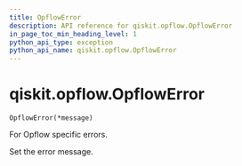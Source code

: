 ```yaml
---
title: OpflowError
description: API reference for qiskit.opflow.OpflowError
in_page_toc_min_heading_level: 1
python_api_type: exception
python_api_name: qiskit.opflow.OpflowError
---
```


# qiskit.opflow\.OpflowError

<span id="qiskit.opflow.OpflowError" />

`OpflowError(*message)`

For Opflow specific errors.

Set the error message.


